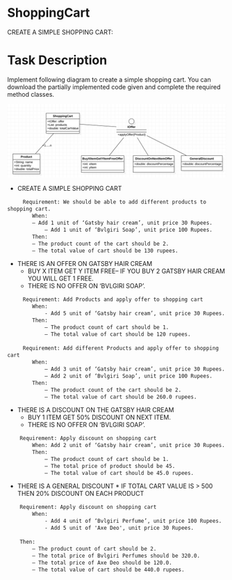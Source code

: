 # ShoppingCart
CREATE A SIMPLE SHOPPING CART:

# Task Description

Implement following diagram to create a simple shopping cart. You can download the partially implemented code given 
and complete the required method classes.

![alt text](https://github.com/code-exercise/ShoppingCart/blob/master/shopping-cart.jpg)



* CREATE A SIMPLE SHOPPING CART
```
	 Requirement: We should be able to add different products to shopping cart.
	    When:
		– Add 1 unit of ‘Gatsby hair cream’, unit price 30 Rupees.
	        – Add 1 unit of ‘Bvlgiri Soap’, unit price 100 Rupees.
	    Then:
		– The product count of the cart should be 2.
		– The total value of cart should be 130 rupees.
```
 * THERE IS AN OFFER ON GATSBY HAIR CREAM 
	* BUY X ITEM GET Y ITEM FREE– IF YOU BUY 2 GATSBY HAIR CREAM YOU WILL GET 1 FREE.
	* THERE IS NO OFFER ON ‘BVLGIRI SOAP’.
```
	 Requirement: Add Products and apply offer to shopping cart
		When: 
			- Add 5 unit of ‘Gatsby hair cream’, unit price 30 Rupees.
		Then:
			– The product count of cart should be 1.
			– The total value of cart should be 120 rupees.

	 Requirement: Add different Products and apply offer to shopping cart
		When:
			– Add 3 unit of ‘Gatsby hair cream’, unit price 30 Rupees.
			– Add 2 unit of ‘Bvlgiri Soap’, unit price 100 Rupees.
		Then:
			– The product count of the cart should be 2.
			– The total value of cart should be 260.0 rupees.		
```
* THERE IS A DISCOUNT ON THE GATSBY HAIR CREAM
	* BUY 1 ITEM GET 50% DISCOUNT ON NEXT ITEM.
	* THERE IS NO OFFER ON ‘BVLGIRI SOAP’.
```
    Requirement: Apply discount on shopping cart
        When: Add 2 unit of ‘Gatsby hair cream’, unit price 30 Rupees.
        Then:
            – The product count of cart should be 1.
            – The total price of product should be 45.
            – The total value of cart should be 45.0 rupees.	
```
* THERE IS A GENERAL DISCOUNT
       * IF TOTAL CART VALUE IS > 500 THEN 20% DISCOUNT ON EACH PRODUCT
```
   	Requirement: Apply discount on shopping cart
		When: 
		    - Add 4 unit of ‘Bvlgiri Perfume’, unit price 100 Rupees.
		    - Add 5 unit of 'Axe Deo', unit price 30 Rupees.

	Then:
		– The product count of cart should be 2.
		– The total price of Bvlgiri Perfumes should be 320.0.
		– The total price of Axe Deo should be 120.0.
		– The total value of cart should be 440.0 rupees.	
```		
